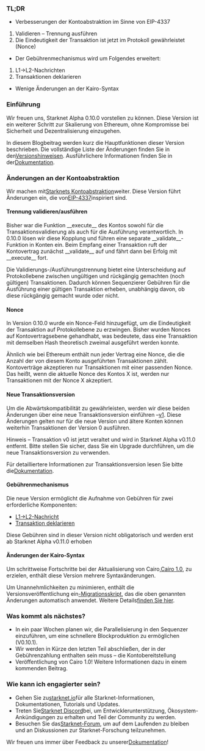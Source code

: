 ### TL;DR

* Verbesserungen der Kontoabstraktion im Sinne von EIP-4337

1. Validieren – Trennung ausführen
2. Die Eindeutigkeit der Transaktion ist jetzt im Protokoll gewährleistet (Nonce)

* Der Gebührenmechanismus wird um Folgendes erweitert:

1. L1→L2-Nachrichten
2. Transaktionen deklarieren

* Wenige Änderungen an der Kairo-Syntax

### Einführung

Wir freuen uns, Starknet Alpha 0.10.0 vorstellen zu können. Diese Version ist ein weiterer Schritt zur Skalierung von Ethereum, ohne Kompromisse bei Sicherheit und Dezentralisierung einzugehen.

In diesem Blogbeitrag werden kurz die Hauptfunktionen dieser Version beschrieben. Die vollständige Liste der Änderungen finden Sie in den[Versionshinweisen](https://github.com/starkware-libs/cairo-lang/releases). Ausführlichere Informationen finden Sie in der[Dokumentation](https://docs.starknet.io/).

### Änderungen an der Kontoabstraktion

Wir machen mit[Starknets Kontoabstraktion](https://community.starknet.io/t/starknet-account-abstraction-model-part-1/781)weiter. Diese Version führt Änderungen ein, die von[EIP-4337](https://eips.ethereum.org/EIPS/eip-4337)inspiriert sind.

#### Trennung validieren/ausführen

Bisher war die Funktion \_\_execute\_\_ des Kontos sowohl für die Transaktionsvalidierung als auch für die Ausführung verantwortlich. In 0.10.0 lösen wir diese Kopplung und führen eine separate \_\_validate\_\_-Funktion in Konten ein. Beim Empfang einer Transaktion ruft der Kontovertrag zunächst \_\_validate\_\_ auf und fährt dann bei Erfolg mit \_\_execute\_\_ fort.

Die Validierungs-/Ausführungstrennung bietet eine Unterscheidung auf Protokollebene zwischen ungültigen und rückgängig gemachten (noch gültigen) Transaktionen. Dadurch können Sequenzierer Gebühren für die Ausführung einer gültigen Transaktion erheben, unabhängig davon, ob diese rückgängig gemacht wurde oder nicht.

#### Nonce

In Version 0.10.0 wurde ein Nonce-Feld hinzugefügt, um die Eindeutigkeit der Transaktion auf Protokollebene zu erzwingen. Bisher wurden Nonces auf Kontovertragsebene gehandhabt, was bedeutete, dass eine Transaktion mit demselben Hash theoretisch zweimal ausgeführt werden konnte.

Ähnlich wie bei Ethereum enthält nun jeder Vertrag eine Nonce, die die Anzahl der von diesem Konto ausgeführten Transaktionen zählt. Kontoverträge akzeptieren nur Transaktionen mit einer passenden Nonce. Das heißt, wenn die aktuelle Nonce des Kontos X ist, werden nur Transaktionen mit der Nonce X akzeptiert.

#### Neue Transaktionsversion

Um die Abwärtskompatibilität zu gewährleisten, werden wir diese beiden Änderungen über eine neue Transaktionsversion einführen –[v1](https://docs.starknet.io/docs/Blocks/transactions/#invoke-transaction-version-1%5C). Diese Änderungen gelten nur für die neue Version und ältere Konten können weiterhin Transaktionen der Version 0 ausführen.

Hinweis – Transaktion v0 ist jetzt veraltet und wird in Starknet Alpha v0.11.0 entfernt. Bitte stellen Sie sicher, dass Sie ein Upgrade durchführen, um die neue Transaktionsversion zu verwenden.

Für detailliertere Informationen zur Transaktionsversion lesen Sie bitte die[Dokumentation](https://docs.starknet.io/docs/Blocks/transactions/#invoke-transaction-version-1%5C).

#### Gebührenmechanismus

Die neue Version ermöglicht die Aufnahme von Gebühren für zwei erforderliche Komponenten:

* [L1→L2-Nachricht](https://docs.starknet.io/docs/L1-L2%20Communication/messaging-mechanism#l1--l2-message-fees)
* [Transaktion deklarieren](https://docs.starknet.io/docs/Blocks/transactions#declare-transaction)

Diese Gebühren sind in dieser Version nicht obligatorisch und werden erst ab Starknet Alpha v0.11.0 erhoben

#### Änderungen der Kairo-Syntax

Um schrittweise Fortschritte bei der Aktualisierung von Cairo,[Cairo 1.0](https://www.youtube.com/watch?v=Ny4Rv6ztINU), zu erzielen, enthält diese Version mehrere Syntaxänderungen.

Um Unannehmlichkeiten zu minimieren, enthält die Versionsveröffentlichung ein[-Migrationsskript](https://www.youtube.com/watch?v=kXs59zaQrsc), das die oben genannten Änderungen automatisch anwendet. Weitere Details[finden Sie hier](https://github.com/starkware-libs/cairo-lang/releases).

### Was kommt als nächstes?

* In ein paar Wochen planen wir, die Parallelisierung in den Sequenzer einzuführen, um eine schnellere Blockproduktion zu ermöglichen (V0.10.1).
* Wir werden in Kürze den letzten Teil abschließen, der in der Gebührenzahlung enthalten sein muss – die Kontobereitstellung
* Veröffentlichung von Cairo 1.0! Weitere Informationen dazu in einem kommenden Beitrag.

### Wie kann ich engagierter sein?

* Gehen Sie zu[starknet.io](https://starknet.io/)für alle Starknet-Informationen, Dokumentationen, Tutorials und Updates.
* Treten Sie[Starknet Discord](http://starknet.io/discord)bei, um Entwicklerunterstützung, Ökosystem-Ankündigungen zu erhalten und Teil der Community zu werden.
* Besuchen Sie das[Starknet-Forum](http://community.starknet.io/), um auf dem Laufenden zu bleiben und an Diskussionen zur Starknet-Forschung teilzunehmen.

Wir freuen uns immer über Feedback zu unserer[Dokumentation](https://docs.starknet.io/)!